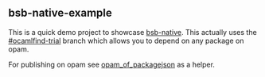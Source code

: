 bsb-native-example
---

This is a quick demo project to showcase [bsb-native](https://github.com/bsansouci/bsb-native). This actually uses the [#ocamlfind-trial](https://github.com/bsansouci/bsb-native/tree/ocamlfind-trial) branch which allows you to depend on any package on opam.

For publishing on opam see [opam_of_packagejson](https://github.com/bsansouci/opam_of_packagejson/) as a helper.
